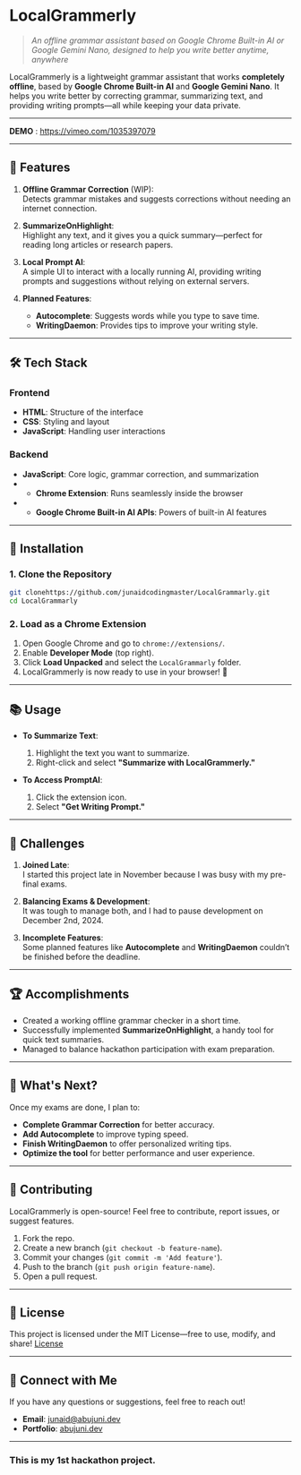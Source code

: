 # **LocalGrammerly**

> _An offline grammar assistant based on Google Chrome Built-in AI or Google Gemini Nano, designed to help you write better anytime, anywhere_

LocalGrammerly is a lightweight grammar assistant that works **completely offline**, based by **Google Chrome Built-in AI** and **Google Gemini Nano**. It helps you write better by correcting grammar, summarizing text, and providing writing prompts—all while keeping your data private.

---

**DEMO** : https://vimeo.com/1035397079

---

## 🚀 **Features**

1. **Offline Grammar Correction** (WIP):  
   Detects grammar mistakes and suggests corrections without needing an internet connection.

2. **SummarizeOnHighlight**:  
   Highlight any text, and it gives you a quick summary—perfect for reading long articles or research papers.

3. **Local Prompt AI**:  
   A simple UI to interact with a locally running AI, providing writing prompts and suggestions without relying on external servers.

4. **Planned Features**:
   - **Autocomplete**: Suggests words while you type to save time.
   - **WritingDaemon**: Provides tips to improve your writing style.

---

## 🛠️ **Tech Stack**

### **Frontend**

- **HTML**: Structure of the interface
- **CSS**: Styling and layout
- **JavaScript**: Handling user interactions

### **Backend**

- **JavaScript**: Core logic, grammar correction, and summarization
- - **Chrome Extension**: Runs seamlessly inside the browser
- - **Google Chrome Built-in AI APIs**: Powers of built-in AI features

---

## 🚀 **Installation**

### 1. Clone the Repository

```bash
git clonehttps://github.com/junaidcodingmaster/LocalGrammarly.git
cd LocalGrammarly
```

### 2. Load as a Chrome Extension

1. Open Google Chrome and go to `chrome://extensions/`.
2. Enable **Developer Mode** (top right).
3. Click **Load Unpacked** and select the `LocalGrammarly` folder.
4. LocalGrammerly is now ready to use in your browser! 🎉

---

## 📚 **Usage**

- **To Summarize Text**:

  1. Highlight the text you want to summarize.
  2. Right-click and select **"Summarize with LocalGrammerly."**

- **To Access PromptAI**:
  1. Click the extension icon.
  2. Select **"Get Writing Prompt."**

---

## 🌟 **Challenges**

1. **Joined Late**:  
   I started this project late in November because I was busy with my pre-final exams.

2. **Balancing Exams & Development**:  
   It was tough to manage both, and I had to pause development on December 2nd, 2024.

3. **Incomplete Features**:  
   Some planned features like **Autocomplete** and **WritingDaemon** couldn’t be finished before the deadline.

---

## 🏆 **Accomplishments**

- Created a working offline grammar checker in a short time.
- Successfully implemented **SummarizeOnHighlight**, a handy tool for quick text summaries.
- Managed to balance hackathon participation with exam preparation.

---

## 🔮 **What's Next?**

Once my exams are done, I plan to:

- **Complete Grammar Correction** for better accuracy.
- **Add Autocomplete** to improve typing speed.
- **Finish WritingDaemon** to offer personalized writing tips.
- **Optimize the tool** for better performance and user experience.

---

## 🤝 **Contributing**

LocalGrammerly is open-source! Feel free to contribute, report issues, or suggest features.

1. Fork the repo.
2. Create a new branch (`git checkout -b feature-name`).
3. Commit your changes (`git commit -m 'Add feature'`).
4. Push to the branch (`git push origin feature-name`).
5. Open a pull request.

---

## 📄 **License**

This project is licensed under the MIT License—free to use, modify, and share!
[License](./license)

---

## 💬 **Connect with Me**

If you have any questions or suggestions, feel free to reach out!

- **Email**: junaid@abujuni.dev
- **Portfolio**: [abujuni.dev](https://www.abujuni.dev)

---

### This is my 1st hackathon project.
